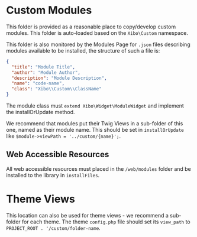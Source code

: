 # Custom Modules
This folder is provided as a reasonable place to copy/develop custom modules. This folder is auto-loaded based on the 
`Xibo\Custom` namespace.

This folder is also monitored by the Modules Page for `.json` files describing modules available to be installed, the 
structure of such a file is:

``` json
{
  "title": "Module Title",
  "author": "Module Author",
  "description": "Module Description",
  "name": "code-name",
  "class": "Xibo\\Custom\\ClassName"
}
```

The module class must `extend Xibo\Widget\ModuleWidget` and implement the installOrUpdate method.

We recommend that modules put their Twig Views in a sub-folder of this one, named as their module name. This should be
set in `installOrUpdate` like `$module->viewPath = '../custom/{name}';`.


## Web Accessible Resources
All web accessible resources must placed in the `/web/modules` folder and be installed to the library in `installFiles`.


# Theme Views
This location can also be used for theme views - we recommend a sub-folder for each theme. The theme `config.php` file
should set its `view_path` to `PROJECT_ROOT . '/custom/folder-name`.